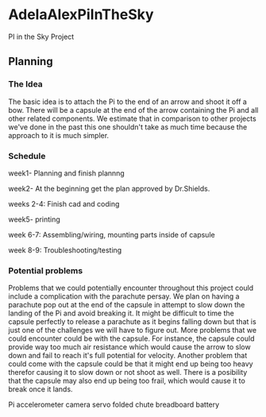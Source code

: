 # AdelaAlexPiInTheSky
PI in the Sky Project

## Planning 

### The Idea
The basic idea is to attach the Pi to the end of an arrow and shoot it off a bow. There will be a capsule at the end of the arrow containing the Pi and all other related components. We estimate that in comparison to other projects we've done in the past this one shouldn't take as much time because the approach to it is much simpler. 

### Schedule 

week1- Planning and finish plannng

week2- At the beginning get the plan approved by Dr.Shields. 

weeks 2-4: Finish cad and coding 

week5- printing 

week 6-7: Assembling/wiring, mounting parts inside of capsule

week 8-9: Troubleshooting/testing

### Potential problems
Problems that we could potentially encounter throughout this project could include a complication with the parachute persay. We plan on having a parachute pop out at the end of the capsule in attempt to slow down the landing of the Pi and avoid breaking it. It might be difficult to time the capsule perfectly to release a parachute as it begins falling down but that is just one of the challenges we will have to figure out.  More problems that we could encounter could be with the capsule. For instance, the capsule could provide way too much air resistance which would cause the arrow to slow down and fail to reach it's full potential for velocity. Another problem that could come with the capsule could be that it might end up being too heavy therefor causing it to slow down or not shoot as well. There is a posibility that the capsule may also end up being too frail, which would cause it to break once it lands.

Pi
accelerometer
camera
servo
folded chute
breadboard
battery







